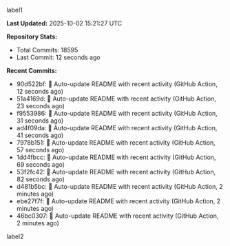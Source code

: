
label1 
<!-- ACTIVITY_START -->
**Last Updated:** 2025-10-02 15:21:27 UTC

**Repository Stats:**
- Total Commits: 18595
- Last Commit: 12 seconds ago

**Recent Commits:**
- 90d522bf: 🤖 Auto-update README with recent activity (GitHub Action, 12 seconds ago)
- 51a4169d: 🤖 Auto-update README with recent activity (GitHub Action, 23 seconds ago)
- f9553986: 🤖 Auto-update README with recent activity (GitHub Action, 31 seconds ago)
- ad4f09da: 🤖 Auto-update README with recent activity (GitHub Action, 41 seconds ago)
- 7978b151: 🤖 Auto-update README with recent activity (GitHub Action, 57 seconds ago)
- 1dd4fbcc: 🤖 Auto-update README with recent activity (GitHub Action, 69 seconds ago)
- 53f2fc42: 🤖 Auto-update README with recent activity (GitHub Action, 82 seconds ago)
- d481b5bc: 🤖 Auto-update README with recent activity (GitHub Action, 2 minutes ago)
- ebe27f7f: 🤖 Auto-update README with recent activity (GitHub Action, 2 minutes ago)
- 46bc0307: 🤖 Auto-update README with recent activity (GitHub Action, 2 minutes ago)
<!-- ACTIVITY_END -->

label2
